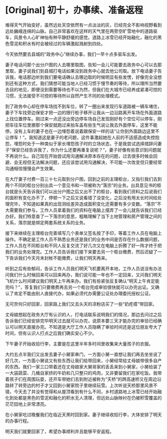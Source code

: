 # [Original] 初十，办事续、准备返程


难得天气开始变好，虽然远处天空依然有一点淡淡的灰，已经完全不影响视野看到远处巍峨连绵的山脉。自己非常喜欢在这样的天气里在两旁空旷雪地中的道路驱车，风景令人心旷神怡有种平静舒缓的感觉。道路上冰雪已经开始融化，融化的黑色雪泥和积水有时会被经过的车辆激起溅射到四处。

今天依然要去县城的“政务中心”继续办事，我们一早十点多驱车出发。

妻子电话问那个出分户图的人去哪里取图，告知一会儿可能要去政务中心可以去那里取，妻子说我们到县城打电话如果没到政务中心就去他公司取。放下电话妻子告诉我，电话那边听到我们要电话确认去哪边取的时候明显有些发愣，好像完全没想到还有这种方式，我们猜想可能当地人已经习惯于慢节奏的等待，所以理所当然要去目的地见，即便没到需要等待也不以为然，但我们在大城市已经养成紧凑可控的习惯，无法接受不可控的等待所以自然产生不同的处理模式。

到了政务中心却在停车场找不到车位，转了一圈出来发现行车道路被一辆车堵住，妻子下车找旁边保安才把一边的限行桩子移开让我从一边沿路离开车场在外面道路上找位置停车。刚过来一点还没出旁边停车场自己发现刚好有个空位可以停车，刚把车往车位里挪那个保安就跑过来拍车盖有些生气说让我去外面停车，这里不能停。没有上车的妻子也在一边埋怨着说着跟保安一样的话“让你到外面路边这里不让停车！”。我知道这是妻子的老问题，这件事激起她在人前的不适感造成失控抱怨，埋怨时处于一种类似于家长埋怨孩子时的立场状态，于是我尝试选择措辞问妻子“保安已经告诉我了，你为什么还要再重复说呢？”，妻子好像有些意识到问题就不再说什么。自己现在开始尝试用沟通解决原本存在的问题，过去很多时候会回避、会无视但无法解决问题，还应该尝试用沟通解决，不可能一次改变但只要经常沟通相信慢慢会产生效果。

在大厅妻子付费一百三十七元取到分户图，回到之前的主理柜台，又指引我们去到两个不同的柜台分别出具一个意见书和一项被称为“落宗”的业务。出具意见书的柜台就是头天告诉我们可以出分户图之后又出不了的柜台，看到我们资料之后说我们的面积有变化办不了，停顿一下之后又说看错了没变化，之后没有用太长时间给处理完毕，不知道如果真的出现测绘差异造成面积变化还需要有多少变数。“落宗”不大需要我们参与，工作人员拿着我们的资料在电脑上摆弄了一会儿就告诉我们已经办好。我们特意查了一下落宗的意思，粗略理解了当下土地管理和房产管理之间的关系，落宗就是绑定两套系统关系的业务。

接下来继续在主理柜台完善填写几个表单又签名按了手印，等着工作人员在电脑上操作。不确定是工作人员不熟悉业务还是我们的业务中间是否存在什么数据问题，工作人员在不同柜台和不同人反复交流了好几次又在电脑上折腾了好一阵才终于把我们的业务处理完。工作人员告诉我们接下来要去另一个柜台缴费，然后迟疑了一下告诉我们今天月末封帐不能缴费，让我们明天再来。

听到之后有些郁闷，告诉工作人员我们明天飞机要离开本地，工作人员说没有办法问我们什么时候回来可以回来再办，我们说可能一年也不一定回来，又问我们明天飞机什么时间建议我们明天上午再来办。我们有些紧张反复确认“明天上午肯定能完吗？”，答复我们只要缴费再去另一个柜台完成审验很快就可以办完出证。又确认了肯定不能由别人直接代办，如果必须代办需要公证处办理委托授权公证。

无可奈何只好回家，回家路上我们又去头天的凉粉店买了一些“奶疙瘩”带回家。

丈母娘想起在政务大厅有认识的人，打电话联系说明我们的情况，那边去问过之后告诉我们已经安排完毕明天过去就可以办完，说原本要三天才能办完的审验已经确认可以明天直接办完。不知道是大厅工作人员隐瞒了审验时间还是这位朋友夸大了时间，但有认识人打点之后我们确实安心不少。

下午妻子开始收拾行李，主要是在这里半年多时间里收集来大量孩子的衣服。

大约五点半我们又出发去妻子小舅家串门，一方面小舅一直想让我们再去坐坐说了好几次，一方面小舅说又有些东西让我们给带回来，小舅经常给丈母娘带很多自产的东西。我们一家三口带着还在丈母娘家大舅哥家的丢丢来到小舅家，小舅给装了一大袋蔬菜、几桶自家挤的牛奶和几只整只的鸡肉，又非要留我们在家吃饭。我带着孩子们在周围玩耍，还开车带她们去到附近被称为“天桥”的跨高速桥又在周边沿路转了转旁边的村子才又回到小舅家院子里继续玩雪。上次听说天桥那里风景不错，今天去了并没有觉得和从屋顶看到有什么不同，乡村道路地上冰雪已经开始融化到处都是黑色的雪泥和融化的积水无人清理，但远处山脉映衬在仍被积雪覆盖的茫茫田地上非常漂亮。

在小舅家吃过晚餐我们在临近天黑时回到家。妻子继续收拾行李，大体安排了明天的办事行程。

明天我们就要回家了，希望办事顺利并且能够平安返程。
